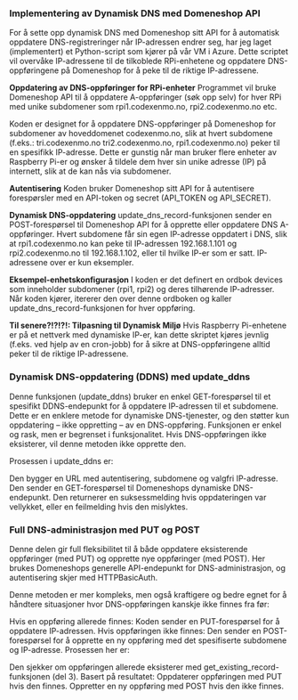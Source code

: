 ### **Implementering av Dynamisk DNS med Domeneshop API**
For å sette opp dynamisk DNS med Domeneshop sitt API for å automatisk oppdatere DNS-registreringer når IP-adressen endrer seg, har jeg laget (implementert) et Python-script som kjører på vår VM i Azure. Dette scriptet vil overvåke IP-adressene til de tilkoblede RPi-enhetene og oppdatere DNS-oppføringene på Domeneshop for å peke til de riktige IP-adressene.

**Oppdatering av DNS-oppføringer for RPi-enheter**
Programmet vil bruke Domeneshop API til å oppdatere A-oppføringer (søk opp selv) for hver RPi med unike subdomener som rpi1.codexenmo.no, rpi2.codexenmo.no etc.

Koden er designet for å oppdatere DNS-oppføringer på Domeneshop for subdomener av hoveddomenet codexenmo.no, slik at hvert subdomene (f.eks.: tri.codexenmo.no tri2.codexenmo.no, rpi1.codexenmo.no) peker til en spesifikk IP-adresse. Dette er gunstig når man bruker flere enheter av Raspberry Pi-er og ønsker å tildele dem hver sin unike adresse (IP) på internett, slik at de kan nås via subdomener.

**Autentisering**
Koden bruker Domeneshop sitt API for å autentisere forespørsler med en API-token og secret (API_TOKEN og API_SECRET).

**Dynamisk DNS-oppdatering**
update_dns_record-funksjonen sender en POST-forespørsel til Domeneshop API for å opprette eller oppdatere DNS A-oppføringer. Hvert subdomene får sin egen IP-adresse oppdatert i DNS, slik at rpi1.codexenmo.no kan peke til IP-adressen 192.168.1.101 og rpi2.codexenmo.no til 192.168.1.102, eller til hvilke IP-er som er satt. IP-adressene over er kun eksempler.

**Eksempel-enhetskonfigurasjon**
I koden er det definert en ordbok devices som inneholder subdomener (rpi1, rpi2) og deres tilhørende IP-adresser. Når koden kjører, itererer den over denne ordboken og kaller update_dns_record-funksjonen for hver oppføring.

**Til senere?!?!?!: Tilpasning til Dynamisk Miljø**
Hvis Raspberry Pi-enhetene er på et nettverk med dynamiske IP-er, kan dette skriptet kjøres jevnlig (f.eks. ved hjelp av en cron-jobb) for å sikre at DNS-oppføringene alltid peker til de riktige IP-adressene.


### **Dynamisk DNS-oppdatering (DDNS) med update_ddns**
Denne funksjonen (update_ddns) bruker en enkel GET-forespørsel til et spesifikt DDNS-endepunkt for å oppdatere IP-adressen til et subdomene. Dette er en enklere metode for dynamiske DNS-tjenester, og den støtter kun oppdatering – ikke oppretting – av en DNS-oppføring. Funksjonen er enkel og rask, men er begrenset i funksjonalitet. Hvis DNS-oppføringen ikke eksisterer, vil denne metoden ikke opprette den.

Prosessen i update_ddns er:

Den bygger en URL med autentisering, subdomene og valgfri IP-adresse.
Den sender en GET-forespørsel til Domeneshops dynamiske DNS-endepunkt.
Den returnerer en suksessmelding hvis oppdateringen var vellykket, eller en feilmelding hvis den mislyktes.

### **Full DNS-administrasjon med PUT og POST**
Denne delen gir full fleksibilitet til å både oppdatere eksisterende oppføringer (med PUT) og opprette nye oppføringer (med POST). Her brukes Domeneshops generelle API-endepunkt for DNS-administrasjon, og autentisering skjer med HTTPBasicAuth.

Denne metoden er mer kompleks, men også kraftigere og bedre egnet for å håndtere situasjoner hvor DNS-oppføringen kanskje ikke finnes fra før:

Hvis en oppføring allerede finnes: Koden sender en PUT-forespørsel for å oppdatere IP-adressen.
Hvis oppføringen ikke finnes: Den sender en POST-forespørsel for å opprette en ny oppføring med det spesifiserte subdomene og IP-adresse.
Prosessen her er:

Den sjekker om oppføringen allerede eksisterer med get_existing_record-funksjonen (del 3).
Basert på resultatet:
Oppdaterer oppføringen med PUT hvis den finnes.
Oppretter en ny oppføring med POST hvis den ikke finnes.